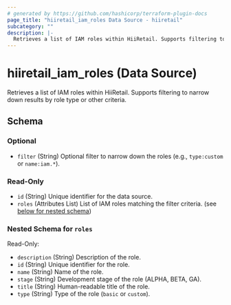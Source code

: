 ```yaml
---
# generated by https://github.com/hashicorp/terraform-plugin-docs
page_title: "hiiretail_iam_roles Data Source - hiiretail"
subcategory: ""
description: |-
  Retrieves a list of IAM roles within HiiRetail. Supports filtering to narrow down results by role type or other criteria.
---
```


# hiiretail_iam_roles (Data Source)

Retrieves a list of IAM roles within HiiRetail. Supports filtering to narrow down results by role type or other criteria.



<!-- schema generated by tfplugindocs -->
## Schema

### Optional

- `filter` (String) Optional filter to narrow down the roles (e.g., `type:custom` or `name:iam.*`).

### Read-Only

- `id` (String) Unique identifier for the data source.
- `roles` (Attributes List) List of IAM roles matching the filter criteria. (see [below for nested schema](#nestedatt--roles))

<a id="nestedatt--roles"></a>
### Nested Schema for `roles`

Read-Only:

- `description` (String) Description of the role.
- `id` (String) Unique identifier for the role.
- `name` (String) Name of the role.
- `stage` (String) Development stage of the role (ALPHA, BETA, GA).
- `title` (String) Human-readable title of the role.
- `type` (String) Type of the role (`basic` or `custom`).
